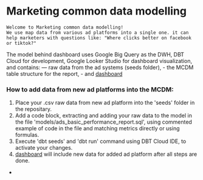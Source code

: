 # Marketing common data modelling
	Welcome to Marketing common data modelling!
	We use map data from various ad platforms into a single one. it can help marketers with questions like: "Where clicks better on facebook or tiktok?"

The model behind dashboard uses Google Big Query as the DWH, DBT Cloud for development, Google Looker Studio for dashboard visualization, and contains:
	— raw data from the ad systems (seeds folder),
	- the MCDM table structure for the report, 
	- and [dashboard](https://lookerstudio.google.com/reporting/aa8eb6cc-b97f-433a-b41f-8a6ee0b13af2)


### How to add data from new ad platforms into the MCDM:

1. Place your .csv raw data from new ad platform into the 'seeds' folder in the repositary.
2. Add a code block, extracting and adding your raw data to the model in the file 'models/ads_basic_performance_report.sql', using commented example of code in the file and matching metrics directly or using formulas.   
3. Execute 'dbt seeds'  and 'dbt run' command using DBT Cloud IDE, to activate your changes.
4. [dashboard](https://lookerstudio.google.com/reporting/aa8eb6cc-b97f-433a-b41f-8a6ee0b13af2) will include new data for added ad platform after all steps are done.

- 